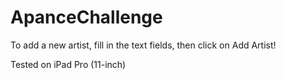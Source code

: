 # ApanceChallenge

To add a new artist, fill in the text fields, then click on Add Artist!

Tested on iPad Pro (11-inch)
